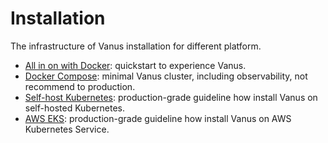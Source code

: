 # Installation

The infrastructure of Vanus installation for different platform.

- [All in on with Docker](all-in-one/README.md): quickstart to experience Vanus.
- [Docker Compose](docker-compose/README.md): minimal Vanus cluster, including observability, not recommend to production.
- [Self-host Kubernetes](self-host/REDEME.md): production-grade guideline how install Vanus on self-hosted Kubernetes.
- [AWS EKS](aws-eks/README.md): production-grade guideline how install Vanus on AWS Kubernetes Service.